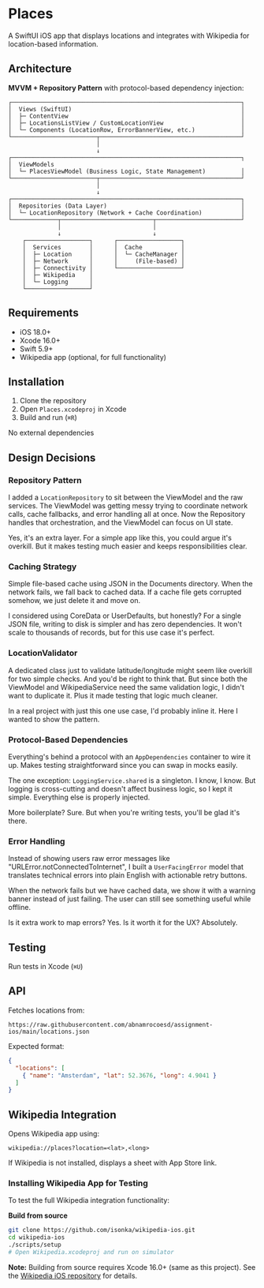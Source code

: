 # Places

A SwiftUI iOS app that displays locations and integrates with Wikipedia for location-based information.

## Architecture

**MVVM + Repository Pattern** with protocol-based dependency injection:

```
┌─────────────────────────────────────────────────────────────────┐
│  Views (SwiftUI)                                                │
│  ├─ ContentView                                                 │
│  ├─ LocationsListView / CustomLocationView                      │
│  └─ Components (LocationRow, ErrorBannerView, etc.)             │
└────────────────────────┬────────────────────────────────────────┘
                         │
                         ↓
┌─────────────────────────────────────────────────────────────────┐
│  ViewModels
│  └─ PlacesViewModel (Business Logic, State Management)          │
└────────────────────────┬────────────────────────────────────────┘
                         │
                         ↓
┌─────────────────────────────────────────────────────────────────┐
│  Repositories (Data Layer)                                      │
│  └─ LocationRepository (Network + Cache Coordination)           │
└─────────────┬──────────────────────────┬────────────────────────┘
              │                          │
              ↓                          ↓
    ┌──────────────────┐      ┌──────────────────┐
    │  Services        │      │  Cache           │
    │  ├─ Location     │      │  └─ CacheManager │
    │  ├─ Network      │      │     (File-based) │
    │  ├─ Connectivity │      └──────────────────┘
    │  ├─ Wikipedia    │
    │  └─ Logging      │
    └──────────────────┘

```

## Requirements

- iOS 18.0+
- Xcode 16.0+
- Swift 5.9+
- Wikipedia app (optional, for full functionality)

## Installation

1. Clone the repository
2. Open `Places.xcodeproj` in Xcode
3. Build and run (`⌘R`)

No external dependencies

## Design Decisions

### Repository Pattern
I added a `LocationRepository` to sit between the ViewModel and the raw services. The ViewModel was getting messy trying to coordinate network calls, cache fallbacks, and error handling all at once. Now the Repository handles that orchestration, and the ViewModel can focus on UI state.

Yes, it's an extra layer. For a simple app like this, you could argue it's overkill. But it makes testing much easier and keeps responsibilities clear.

### Caching Strategy
Simple file-based cache using JSON in the Documents directory. When the network fails, we fall back to cached data. If a cache file gets corrupted somehow, we just delete it and move on.

I considered using CoreData or UserDefaults, but honestly? For a single JSON file, writing to disk is simpler and has zero dependencies. It won't scale to thousands of records, but for this use case it's perfect.

### LocationValidator
A dedicated class just to validate latitude/longitude might seem like overkill for two simple checks. And you'd be right to think that. But since both the ViewModel and WikipediaService need the same validation logic, I didn't want to duplicate it. Plus it made testing that logic much cleaner.

In a real project with just this one use case, I'd probably inline it. Here I wanted to show the pattern.

### Protocol-Based Dependencies
Everything's behind a protocol with an `AppDependencies` container to wire it up. Makes testing straightforward since you can swap in mocks easily.

The one exception: `LoggingService.shared` is a singleton. I know, I know. But logging is cross-cutting and doesn't affect business logic, so I kept it simple. Everything else is properly injected.

More boilerplate? Sure. But when you're writing tests, you'll be glad it's there.

### Error Handling
Instead of showing users raw error messages like "URLError.notConnectedToInternet", I built a `UserFacingError` model that translates technical errors into plain English with actionable retry buttons.

When the network fails but we have cached data, we show it with a warning banner instead of just failing. The user can still see something useful while offline.

Is it extra work to map errors? Yes. Is it worth it for the UX? Absolutely.

## Testing

Run tests in Xcode (`⌘U`)

## API

Fetches locations from:
```
https://raw.githubusercontent.com/abnamrocoesd/assignment-ios/main/locations.json
```

Expected format:
```json
{
  "locations": [
    { "name": "Amsterdam", "lat": 52.3676, "long": 4.9041 }
  ]
}
```

## Wikipedia Integration

Opens Wikipedia app using:
```
wikipedia://places?location=<lat>,<long>
```

If Wikipedia is not installed, displays a sheet with App Store link.

### Installing Wikipedia App for Testing

To test the full Wikipedia integration functionality:

**Build from source**
   ```bash
   git clone https://github.com/isonka/wikipedia-ios.git
   cd wikipedia-ios
   ./scripts/setup
   # Open Wikipedia.xcodeproj and run on simulator
   ```

**Note:** Building from source requires Xcode 16.0+ (same as this project). See the [Wikipedia iOS repository](https://github.com/wikimedia/wikipedia-ios) for details.

